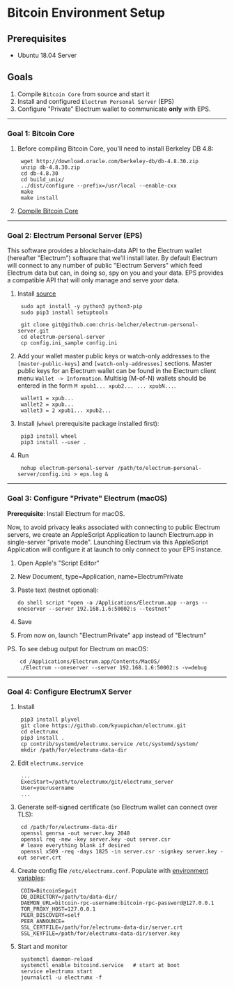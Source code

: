 # Bitcoin Environment Setup

## Prerequisites

* Ubuntu 18.04 Server

## Goals

1. Compile `Bitcoin Core` from source and start it
2. Install and configured `Electrum Personal Server` (EPS)
3. Configure "Private" Electrum wallet to communicate **only** with EPS.


-----

### Goal 1: Bitcoin Core

1. Before compiling Bitcoin Core, you'll need to install Berkeley DB 4.8:

        wget http://download.oracle.com/berkeley-db/db-4.8.30.zip
        unzip db-4.8.30.zip
        cd db-4.8.30
        cd build_unix/
        ../dist/configure --prefix=/usr/local --enable-cxx
        make
        make install
    
2. [Compile Bitcoin Core](https://bitzuma.com/posts/compile-bitcoin-core-from-source-on-ubuntu/)



-----


### Goal 2: Electrum Personal Server (EPS)

This software provides a blockchain-data API to the Electrum wallet (hereafter "Electrum") software that we'll install later. By default Electrum will connect to any number of public "Electrum Servers" which feed Electrum data but can, in doing so, spy on you and your data. EPS provides a compatible API that will only manage and serve *your* data.

1. Install [source](https://stadicus.github.io/RaspiBolt/raspibolt_64_electrum.html)

        sudo apt install -y python3 python3-pip
        sudo pip3 install setuptools
    
        git clone git@github.com:chris-belcher/electrum-personal-server.git
        cd electrum-personal-server
        cp config.ini_sample config.ini

2. Add your wallet master public keys or watch-only addresses to the `[master-public-keys]` and `[watch-only-addresses]` sections. Master public keys for an Electrum wallet can be found in the Electrum client menu `Wallet -> Information`. Multisig (M-of-N) wallets should be entered in the form `M xpub1... xpub2... ... xpubN...`.

        wallet1 = xpub...
        wallet2 = xpub...
        wallet3 = 2 xpub1... xpub2...

3. Install (`wheel` prerequisite package installed first):

        pip3 install wheel
        pip3 install --user .

4. Run

        nohup electrum-personal-server /path/to/electrum-personal-server/config.ini > eps.log &


-----

### Goal 3: Configure "Private" Electrum (macOS)

**Prerequisite**: Install Electrum for macOS.

Now, to avoid privacy leaks associated with connecting to public Electrum servers, we create an AppleScript Application to launch Electrum.app in single-server "private mode". Launching Electrum via this AppleScript Application will configure it at launch to only connect to your EPS instance.

1. Open Apple's "Script Editor"
2. New Document, type=Application, name=ElectrumPrivate
3. Paste text (testnet optional):

       do shell script "open -a /Applications/Electrum.app --args --oneserver --server 192.168.1.6:50002:s --testnet"

4. Save
5. From now on, launch "ElectrumPrivate" app instead of "Electrum"

PS. To see debug output for Electrum on macOS:

        cd /Applications/Electrum.app/Contents/MacOS/
        ./Electrum --oneserver --server 192.168.1.6:50002:s -v=debug


-----

### Goal 4: Configure ElectrumX Server

1. Install

        pip3 install plyvel
        git clone https://github.com/kyuupichan/electrumx.git
        cd electrumx
        pip3 install .
        cp contrib/systemd/electrumx.service /etc/systemd/system/
        mkdir /path/for/electrumx-data-dir

2. Edit `electrumx.service`

        ...
        ExecStart=/path/to/electrumx/git/electrumx_server
        User=yourusername
        ...

3. Generate self-signed certificate (so Electrum wallet can connect over TLS):

        cd /path/for/electrumx-data-dir
        openssl genrsa -out server.key 2048
        openssl req -new -key server.key -out server.csr
        # leave everything blank if desired
        openssl x509 -req -days 1825 -in server.csr -signkey server.key -out server.crt
        
4. Create config file `/etc/electrumx.conf`. Populate with [environment variables](https://electrumx.readthedocs.io/en/latest/environment.html):

        COIN=BitcoinSegwit
        DB_DIRECTORY=/path/to/data-dir/
        DAEMON_URL=bitcoin-rpc-username:bitcoin-rpc-password@127.0.0.1
        TOR_PROXY_HOST=127.0.0.1
        PEER_DISCOVERY=self
        PEER_ANNOUNCE=
        SSL_CERTFILE=/path/for/electrumx-data-dir/server.crt
        SSL_KEYFILE=/path/for/electrumx-data-dir/server.key
        
5. Start and monitor

        systemctl daemon-reload
        systemctl enable bitcoind.service   # start at boot
        service electrumx start
        journalctl -u electrumx -f
